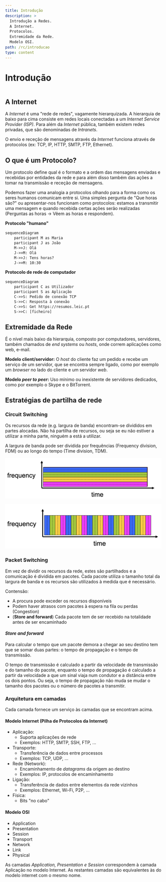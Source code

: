 ```yaml
---
title: Introdução
description: >
  Introdução a Redes.
  A Internet.
  Protocolos.
  Extremidade da Rede.
  Modelo OSI.
path: /rc/introducao
type: content
---
```


# Introdução

```toc

```

## A Internet

A _Internet_ é uma "rede de redes", vagamente hierarquizada.
A hierarquia de baixo para cima consiste em redes locais conectadas a um
_Internet Service Provider (ISP)_.
Para além da _Internet_ pública, também existem redes privadas,
que são denominadas de _Intranets_.

O envio e receção de mensagens através da _Internet_ funciona através de
protocolos (ex: TCP, IP, HTTP, SMTP, FTP, Ethernet).

## O que é um Protocolo?

Um protocolo define qual é o formato e a ordem das mensagens enviadas e
recebidas por entidades da rede e para além disso também das ações a tomar
na transmissão e receção de mensagens.

Podemos fazer uma analogia a protocolos olhando para a forma como os seres
humanos comunicam entre si.
Uma simples pergunta de "Que horas são?" ou apresentar-nos funcionam como
protocolos: estamos a transmitir uma mensagem e quando recebida certas ações
serão realizadas (Perguntas as horas -> Vêem as horas e respondem).

**Protocolo "humano"**

```mermaid
sequenceDiagram
    participant M as Maria
    participant J as João
    M->>J: Olá
    J->>M: Olá
    M->>J: Tens horas?
    J->>M: 10:30
```

**Protocolo de rede de computador**

```mermaid
sequenceDiagram
    participant C as Utilizador
    participant S as Aplicação
    C->>S: Pedido de conexão TCP
    S->>C: Resposta à conexão
    C->>S: Get https://resumos.leic.pt
    S->>C: [ficheiro]
```

## Extremidade da Rede

É o nível mais baixo da hierarquia, composto por computadores, servidores,
também chamados de _end systems_ ou _hosts_, onde correm aplicações como web, e-mail.

**Modelo client/servidor:**
O _host_ do cliente faz um pedido e recebe um serviço de um servidor,
que se encontra sempre ligado, como por exemplo um _browser_ no lado do
cliente e um servidor _web_.

**Modelo _peer to peer_:**
Uso mínimo ou inexistente de servidores dedicados, como por exemplo o Skype e o BitTorrent.

## Estratégias de partilha de rede

### Circuit Switching

Os recursos da rede (e.g. largura de banda) encontram-se divididos em partes alocadas.
Não há partilha de recursos, ou seja se eu não estiver a utilizar a minha parte,
ninguém a está a utilizar.

A largura de banda pode ser dividida por frequências (Frequency division, FDM)
ou ao longo do tempo (Time division, TDM).

![FDM](./assets/0001_fdm.png#dark=2 'Frequency Division (FDM)')

![TDM](./assets/0001_tdm.png#dark=2 'Time Division (TDM)')

### Packet Switching

Em vez de dividir os recursos da rede, estes são partilhados e a comunicação
é dividida em pacotes.
Cada pacote utiliza o tamanho total da largura de banda e os recursos são
utilizados à medida que é necessário.

Contensão:

- A procura pode exceder os recursos disponíveis
- Podem haver atrasos com pacotes à espera na fila ou perdas (Congestion)
- (**Store and forward**) Cada pacote tem de ser recebido na totalidade antes de ser encaminhado

#### _Store and forward_

Para calcular o tempo que um pacote demora a chegar ao seu destino tem que se
somar duas partes: o tempo de propagação e o tempo de transmissão.

O tempo de transmissão é calculado a partir da velocidade de transmissão e do
tamanho do pacote, enquanto o tempo de propagação é calculado a partir da
velocidade a que um sinal viaja num condutor e a distância entre os dois pontos.
Ou seja, o tempo de propagação não muda se mudar o tamanho dos pacotes ou o
número de pacotes a transmitir.

### Arquitetura em camadas

Cada camada fornece um serviço às camadas que se encontram acima.

#### Modelo Internet (Pilha de Protocolos da Internet)

- Aplicação:
  - Suporta aplicações de rede
  - Exemplos: HTTP, SMTP, SSH, FTP, ...
- Transporte:
  - Transferência de dados entre processos
  - Exemplos: TCP, UDP, ...
- Rede (Network):
  - Encaminhamento de _datagrams_ da origem ao destino
  - Exemplos: IP, protocolos de encaminhamento
- Ligação:
  - Transferência de dados entre elementos da rede vizinhos
  - Exemplos: Ethernet, Wi-Fi, P2P, ...
- Física:
  - Bits "no cabo"

#### Modelo OSI

- Application
- Presentation
- Session
- Transport
- Network
- Link
- Physical

As camadas _Application, Presentation e Session_ correspondem à camada Aplicação
no modelo Internet.
As restantes camadas são equivalentes às do modelo internet com o mesmo nome.
